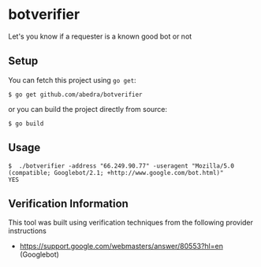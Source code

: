 # botverifier

Let's you know if a requester is a known good bot or not

## Setup

You can fetch this project using `go get`:

```
$ go get github.com/abedra/botverifier
```

or you can build the project directly from source:

```
$ go build
```

## Usage

```
$  ./botverifier -address "66.249.90.77" -useragent "Mozilla/5.0 (compatible; Googlebot/2.1; +http://www.google.com/bot.html)"
YES
```

## Verification Information

This tool was built using verification techniques from the following provider instructions

* https://support.google.com/webmasters/answer/80553?hl=en (Googlebot)
